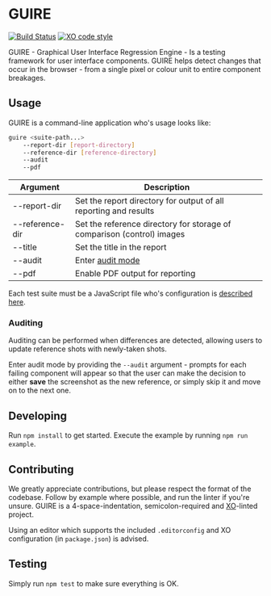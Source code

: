 # GUIRE

[![Build Status](https://travis-ci.org/Kiosked/guire.svg?branch=master)](https://travis-ci.org/Kiosked/guire) [![XO code style](https://img.shields.io/badge/code_style-XO-5ed9c7.svg)](https://github.com/sindresorhus/xo)

GUIRE - Graphical User Interface Regression Engine - Is a testing framework for user interface components. GUIRE helps detect changes that occur in the browser - from a single pixel or colour unit to entire component breakages.

## Usage

GUIRE is a command-line application who's usage looks like:

```sh
guire <suite-path...>
    --report-dir [report-directory]
    --reference-dir [reference-directory]
    --audit
    --pdf
```

| Argument            | Description                                                         |
|---------------------|---------------------------------------------------------------------|
| --report-dir        | Set the report directory for output of all reporting and results    |
| --reference-dir     | Set the reference directory for storage of comparison (control) images |
| --title             | Set the title in the report                                         |
| --audit             | Enter [audit mode](###auditing)                                     |
| --pdf               | Enable PDF output for reporting                                     |

Each test suite must be a JavaScript file who's configuration is [described here](TEST_SUITE.md).

### Auditing

Auditing can be performed when differences are detected, allowing users to update reference shots with newly-taken shots.

Enter audit mode by providing the `--audit` argument - prompts for each failing component will appear so that the user can make the decision to either **save** the screenshot as the new reference, or simply skip it and move on to the next one.

## Developing

Run `npm install` to get started. Execute the example by running `npm run example`.

## Contributing

We greatly appreciate contributions, but please respect the format of the codebase. Follow by example where possible, and run the linter if you're unsure. GUIRE is a 4-space-indentation, semicolon-required and [XO](https://www.npmjs.com/package/xo)-linted project.

Using an editor which supports the included `.editorconfig` and XO configuration (in `package.json`) is advised.

## Testing

Simply run `npm test` to make sure everything is OK.
